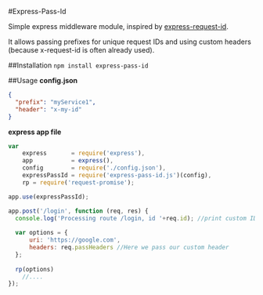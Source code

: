 #Express-Pass-Id

Simple express middleware module, inspired by [express-request-id](https://www.npmjs.com/package/express-request-id).

It allows passing prefixes for unique request IDs and using custom headers (because x-request-id is often already used).

##Installation
`npm install express-pass-id`

##Usage
**config.json**
```json
{
  "prefix": "myService1",
  "header": "x-my-id"
}
``` 

**express app file**
```javascript
var 
    express       = require('express'),
    app           = express(),
    config        = require('./config.json'),
    expressPassId = require('express-pass-id.js')(config),
    rp = require('request-promise');

app.use(expressPassId);

app.post('/login', function (req, res) {
  console.log('Processing route /login, id '+req.id); //print custom ID
  
  var options = {
      uri: 'https://google.com',
      headers: req.passHeaders //Here we pass our custom header
  };
   
  rp(options)
    //....
});
```